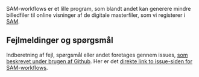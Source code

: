 SAM-workflows er et lille program, som blandt andet kan generere mindre billedfiler til online visninger af de digitale masterfiler, som vi registerer i [SAM](../sam/index.md).

## Fejlmeldinger og spørgsmål
Indberetning af fejl, spørgsmål eller andet foretages gennem issues, [som beskrevet under brugen af Github](../../development/github.md#indberetninger). Her er det [direkte link to issue-siden for SAM-workflows](https://www.github.com/aarhusstadsarkiv/sam-workflows/issues/new/choose).

